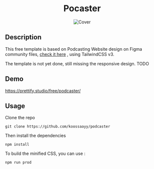 <h1 align="center">Pocaster</h1>
<p align="center">
  <img  src="https://prettify.studio/free/podcaster/cover.png" alt="Cover">
</p>

## Description
This free template is based on Podcasting Website design on Figma community files, [check it here](https://www.figma.com/community/file/1075027476640890753) , using TailwindCSS v3.

The template is not yet done, still missing the responsive design. 
TODO

## Demo 
https://prettify.studio/free/podcaster/

## Usage 
Clone the repo
```
git clone https://github.com/koossaayy/podcaster
```
Then install the dependencies 

```
npm install 
```

To build the minified CSS, you can use : 
```
npm run prod 
```
